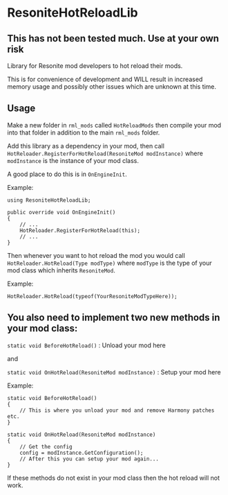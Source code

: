 # ResoniteHotReloadLib

## This has not been tested much. Use at your own risk

Library for Resonite mod developers to hot reload their mods.

This is for convenience of development and WILL result in increased memory usage and possibly other issues which are unknown at this time.

## Usage

Make a new folder in `rml_mods` called `HotReloadMods` then compile your mod into that folder in addition to the main `rml_mods` folder.

Add this library as a dependency in your mod, then call `HotReloader.RegisterForHotReload(ResoniteMod modInstance)` where `modInstance` is the instance of your mod class.

A good place to do this is in `OnEngineInit`.

Example:

```
using ResoniteHotReloadLib;

public override void OnEngineInit()
{
    // ...
    HotReloader.RegisterForHotReload(this);
    // ...
}
```

Then whenever you want to hot reload the mod you would call `HotReloader.HotReload(Type modType)` where `modType` is the type of your mod class which inherits `ResoniteMod`.

Example:

```
HotReloader.HotReload(typeof(YourResoniteModTypeHere));
```

## You also need to implement two new methods in your mod class:

`static void BeforeHotReload()` : Unload your mod here

and 

`static void OnHotReload(ResoniteMod modInstance)` : Setup your mod here

Example:

```
static void BeforeHotReload()
{
    // This is where you unload your mod and remove Harmony patches etc.
}

static void OnHotReload(ResoniteMod modInstance)
{
    // Get the config
    config = modInstance.GetConfiguration();
    // After this you can setup your mod again...
}
```

If these methods do not exist in your mod class then the hot reload will not work.
